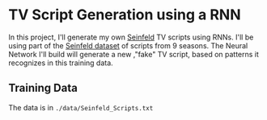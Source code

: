 # TV Script Generation using a RNN
In this project, I'll generate my own [Seinfeld](https://en.wikipedia.org/wiki/Seinfeld) TV scripts using RNNs.  I'll be using part of the [Seinfeld dataset](https://www.kaggle.com/thec03u5/seinfeld-chronicles#scripts.csv) of scripts from 9 seasons.  The Neural Network I'll build will generate a new ,"fake" TV script, based on patterns it recognizes in this training data.

## Training Data

The data is in `./data/Seinfeld_Scripts.txt`

